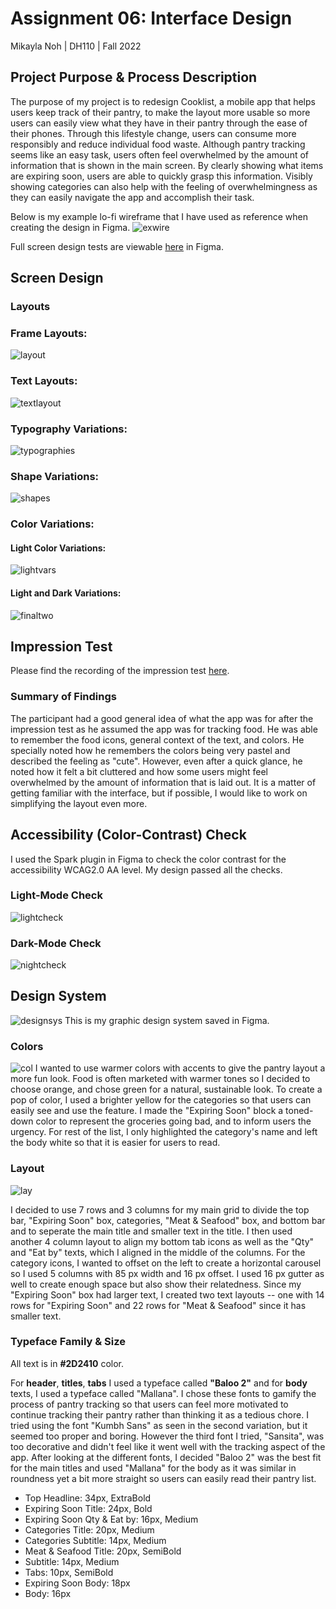 # Assignment 06: Interface Design
Mikayla Noh | DH110 | Fall 2022

## Project Purpose & Process Description
The purpose of my project is to redesign Cooklist, a mobile app that helps users keep track of their pantry, to make the layout more usable so more users can easily view what they have in their pantry through the ease of their phones. Through this lifestyle change, users can consume more responsibly and reduce individual food waste. Although pantry tracking seems like an easy task, users often feel overwhelmed by the amount of information that is shown in the main screen. By clearly showing what items are expiring soon, users are able to quickly grasp this information. Visibly showing categories can also help with the feeling of overwhelmingness as they can easily navigate the app and accomplish their task. 

Below is my example lo-fi wireframe that I have used as reference when creating the design in Figma. 
![exwire](exwire.png) 

Full screen design tests are viewable [here](https://www.figma.com/file/eYioH1WNqZgr8LfyDJ2ejG/DH110_Assignment006?node-id=0%3A1) in Figma.

## Screen Design
### **Layouts**
### Frame Layouts:
![layout](layout.png)

### Text Layouts:
![textlayout](textlayout.png)

### Typography Variations:
![typographies](typographies.png)

### Shape Variations:
![shapes](shapes.png)

### Color Variations:
#### Light Color Variations:
![lightvars](lightvars.png)

#### Light and Dark Variations:
![finaltwo](finaltwo.png)

## Impression Test
Please find the recording of the impression test [here](https://drive.google.com/drive/folders/16zsPKHjGiPKTr0OthUlr8IGF5hFzVcKe?usp=share_link).
### Summary of Findings
The participant had a good general idea of what the app was for after the impression test as he assumed the app was for tracking food. He was able to remember the food icons, general context of the text, and colors. He specially noted how he remembers the colors being very pastel and described the feeling as "cute". However, even after a quick glance, he noted how it felt a bit cluttered and how some users might feel overwhelmed by the amount of information that is laid out. It is a matter of getting familiar with the interface, but if possible, I would like to work on simplifying the layout even more. 

## Accessibility (Color-Contrast) Check
I used the Spark plugin in Figma to check the color contrast for the accessibility WCAG2.0 AA level. My design passed all the checks. 
### Light-Mode Check
![lightcheck](lightcheck.png)

### Dark-Mode Check
![nightcheck](nightcheck.png)

## Design System
![designsys](designsys.png)
This is my graphic design system saved in Figma.

### Colors
![col](col.png)
I wanted to use warmer colors with accents to give the pantry layout a more fun look. Food is often marketed with warmer tones so I decided to choose orange, and chose green for a natural, sustainable look. To create a pop of color, I used a brighter yellow for the categories so that users can easily see and use the feature. I made the "Expiring Soon" block a toned-down color to represent the groceries going bad, and to inform users the urgency. For rest of the list, I only highlighted the category's name and left the body white so that it is easier for users to read.  

### Layout
![lay](lay.png)

I decided to use 7 rows and 3 columns for my main grid to divide the top bar, "Expiring Soon" box, categories, "Meat & Seafood" box, and bottom bar and to seperate the main title and smaller text in the title. I then used another 4 column layout to align my bottom tab icons as well as the "Qty" and "Eat by" texts, which I aligned in the middle of the columns. For the category icons, I wanted to offset on the left to create a horizontal carousel so I used 5 columns with 85 px width and 16 px offset. I used 16 px gutter as well to create enough space but also show their relatedness. Since my "Expiring Soon" box had larger text, I created two text layouts -- one with 14 rows for "Expiring Soon" and 22 rows for "Meat & Seafood" since it has smaller text. 

### Typeface Family & Size
All text is in **#2D2410** color. 

For **header**, **titles**, **tabs** I used a typeface called **"Baloo 2"** and for **body** texts, I used a typeface called "Mallana". I chose these fonts to gamify the process of pantry tracking so that users can feel more motivated to continue tracking their pantry rather than thinking it as a tedious chore. I tried using the font "Kumbh Sans" as seen in the second variation, but it seemed too proper and boring. However the third font I tried, "Sansita", was too decorative and didn't feel like it went well with the tracking aspect of the app. After looking at the different fonts, I decided "Baloo 2" was the best fit for the main titles and used "Mallana" for the body as it was similar in roundness yet a bit more straight so users can easily read their pantry list. 
* Top Headline: 34px, ExtraBold
* Expiring Soon Title: 24px, Bold
* Expiring Soon Qty & Eat by: 16px, Medium
* Categories Title: 20px, Medium
* Categories Subtitle: 14px, Medium
* Meat & Seafood Title: 20px, SemiBold
* Subtitle: 14px, Medium 
* Tabs: 10px, SemiBold
* Expiring Soon Body: 18px
* Body: 16px





